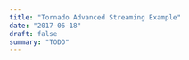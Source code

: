 ```yaml
---
title: "Tornado Advanced Streaming Example"
date: "2017-06-18"
draft: false
summary: "TODO"
---
```

